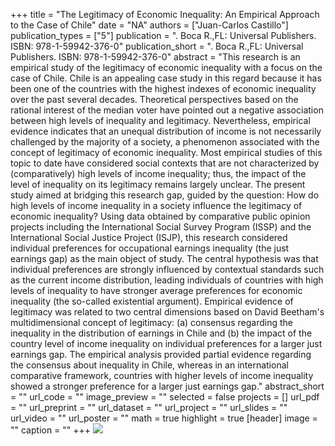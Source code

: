 +++
title = "The Legitimacy of Economic Inequality: An Empirical Approach to the Case of Chile"
date = "NA"
authors = ["Juan-Carlos Castillo"]
publication_types = ["5"]
publication = ". Boca R.,FL: Universal Publishers. ISBN: 978-1-59942-376-0"
publication_short = ". Boca R.,FL: Universal Publishers. ISBN: 978-1-59942-376-0"
abstract = "This research is an empirical study of the legitimacy of economic inequality with a focus on the case of Chile. Chile is an appealing case study in this regard because it has been one of the countries with the highest indexes of economic inequality over the past several decades. Theoretical perspectives based on the rational interest of the median voter have pointed out a negative association between high levels of inequality and legitimacy. Nevertheless, empirical evidence indicates that an unequal distribution of income is not necessarily challenged by the majority of a society, a phenomenon associated with the concept of legitimacy of economic inequality. Most empirical studies of this topic to date have considered social contexts that are not characterized by (comparatively) high levels of income inequality; thus, the impact of the level of inequality on its legitimacy remains largely unclear. The present study aimed at bridging this research gap, guided by the question: How do high levels of income inequality in a society influence the legitimacy of economic inequality? Using data obtained by comparative public opinion projects including the International Social Survey Program (ISSP) and the International Social Justice Project (ISJP), this research considered individual preferences for occupational earnings inequality (the just earnings gap) as the main object of study. The central hypothesis was that individual preferences are strongly influenced by contextual standards such as the current income distribution, leading individuals of countries with high levels of inequality to have stronger average preferences for economic inequality (the so-called existential argument). Empirical evidence of legitimacy was related to two central dimensions based on David Beetham's multidimensional concept of legitimacy: (a) consensus regarding the inequality in the distribution of earnings in Chile and (b) the impact of the country level of income inequality on individual preferences for a larger just earnings gap. The empirical analysis provided partial evidence regarding the consensus about inequality in Chile, whereas in an international comparative framework, countries with higher levels of income inequality showed a stronger preference for a larger just earnings gap."
abstract_short = ""
url_code = ""
image_preview = ""
selected = false
projects = []
url_pdf = ""
url_preprint = ""
url_dataset = ""
url_project = ""
url_slides = ""
url_video = ""
url_poster = ""
math = true
highlight = true
[header]
image = ""
caption = ""
+++
![](https://images-na.ssl-images-amazon.com/images/I/411OcS-XScL._SX382_BO1,204,203,200_.jpg)
